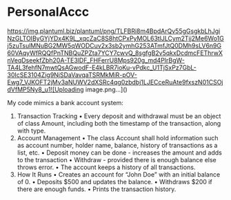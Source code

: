 # PersonalAccc

https://img.plantuml.biz/plantuml/png/TLFBRi8m4BpdArQv55gGsgkbLhJgiNzGLTOIByGYjYDx4K9L_xqcZaC8S8htCPxPyMOL63tlJLCym2Tjj2Me6Wo1Gj5zuTsulMNuBG2MW5qWODCuv2x3sb2ymhG253ATmfJtQ0DMh9sLV6n9G60VAqyWfRQQfPnTNBQuZPZta7YCY7cwvQ_8sgfgB2v5qkxDcdmcFEThrwXnVeqDseekfZbh20A-TE3lDF_FHFerrU8Mps920g_md4PIrBgW-TA4L3fehfN7mwtQsAGwodF-E4kLBR7ioKu-vPdkc_U1TjSxPz7GbL-30IcSE3104Zig9NjSDaVavqaTSRMkMiR-pOV-Ewg7_VJKOFT2jMv3aNUWV2dXSRc4qg0zbdbj1LJECceRuAte9fxszN01CSOjdVfMP5Ny8_u1![Uploading image.png…]()


My code mimics a bank account system:
1. Transaction Tracking
• Every deposit and withdrawal must be an object of class Amount, including both the timestamp of the transaction, along with type.
2. Account Management
• The class Account shall hold information such as account number, holder name, balance, history of transactions as a list, etc.
• Deposit money can be done - increases the amount and adds to the transaction
• Withdraw - provided there is enough balance else throws error.
• The account keeps a history of all transactions.
3. How It Runs
• Creates an account for “John Doe” with an initial balance of 0.
• Deposits $500 and updates the balance.
• Withdraws $200 if there are enough funds.
• Prints the transaction history.
